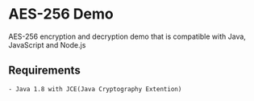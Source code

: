 #  	AES-256 Demo
AES-256 encryption and decryption demo that is compatible with Java, JavaScript and Node.js

##  Requirements
	
	- Java 1.8 with JCE(Java Cryptography Extention)

